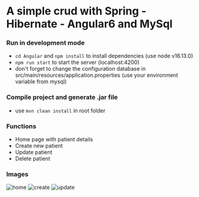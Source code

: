 # A simple crud with Spring - Hibernate - Angular6 and MySql

### Run in development mode
- `cd Angular` and `npm install` to install dependencies (use node v16.13.0)
- `npm run start` to start the server (localhost:4200)
- don't forget to change the configuration database in src/main/resources/application.properties (use your environment variable from mysql)

### Compile project and generate .jar file
- use `mvn clean install` in root folder

### Functions
- Home page with patient details
- Create new patient
- Update patient
- Delete patient

### Images

![home](https://github.com/justjapann/springBoot-crud/tree/main/Angular/assets/home.png)
![create](https://github.com/justjapann/springBoot-crud/tree/main/Angular/assets/createPaciente.png)
![update](https://github.com/justjapann/springBoot-crud/tree/main/Angular/assets/updatePaciente.png)